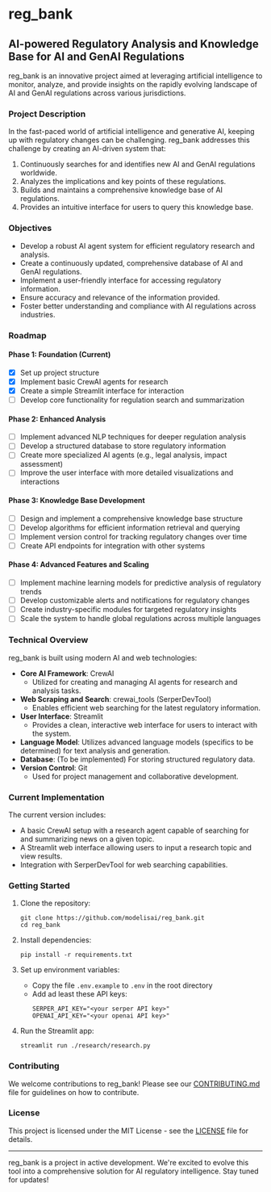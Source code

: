 # reg_bank

## AI-powered Regulatory Analysis and Knowledge Base for AI and GenAI Regulations

reg_bank is an innovative project aimed at leveraging artificial intelligence to monitor, analyze, and provide insights on the rapidly evolving landscape of AI and GenAI regulations across various jurisdictions.

### Project Description

In the fast-paced world of artificial intelligence and generative AI, keeping up with regulatory changes can be challenging. reg_bank addresses this challenge by creating an AI-driven system that:

1. Continuously searches for and identifies new AI and GenAI regulations worldwide.
2. Analyzes the implications and key points of these regulations.
3. Builds and maintains a comprehensive knowledge base of AI regulations.
4. Provides an intuitive interface for users to query this knowledge base.

### Objectives

- Develop a robust AI agent system for efficient regulatory research and analysis.
- Create a continuously updated, comprehensive database of AI and GenAI regulations.
- Implement a user-friendly interface for accessing regulatory information.
- Ensure accuracy and relevance of the information provided.
- Foster better understanding and compliance with AI regulations across industries.

### Roadmap

#### Phase 1: Foundation (Current)
- [x] Set up project structure
- [x] Implement basic CrewAI agents for research
- [x] Create a simple Streamlit interface for interaction
- [ ] Develop core functionality for regulation search and summarization

#### Phase 2: Enhanced Analysis
- [ ] Implement advanced NLP techniques for deeper regulation analysis
- [ ] Develop a structured database to store regulatory information
- [ ] Create more specialized AI agents (e.g., legal analysis, impact assessment)
- [ ] Improve the user interface with more detailed visualizations and interactions

#### Phase 3: Knowledge Base Development
- [ ] Design and implement a comprehensive knowledge base structure
- [ ] Develop algorithms for efficient information retrieval and querying
- [ ] Implement version control for tracking regulatory changes over time
- [ ] Create API endpoints for integration with other systems

#### Phase 4: Advanced Features and Scaling
- [ ] Implement machine learning models for predictive analysis of regulatory trends
- [ ] Develop customizable alerts and notifications for regulatory changes
- [ ] Create industry-specific modules for targeted regulatory insights
- [ ] Scale the system to handle global regulations across multiple languages

### Technical Overview

reg_bank is built using modern AI and web technologies:

- **Core AI Framework**: CrewAI
  - Utilized for creating and managing AI agents for research and analysis tasks.
- **Web Scraping and Search**: crewai_tools (SerperDevTool)
  - Enables efficient web searching for the latest regulatory information.
- **User Interface**: Streamlit
  - Provides a clean, interactive web interface for users to interact with the system.
- **Language Model**: Utilizes advanced language models (specifics to be determined) for text analysis and generation.
- **Database**: (To be implemented) For storing structured regulatory data.
- **Version Control**: Git
  - Used for project management and collaborative development.

### Current Implementation

The current version includes:
- A basic CrewAI setup with a research agent capable of searching for and summarizing news on a given topic.
- A Streamlit web interface allowing users to input a research topic and view results.
- Integration with SerperDevTool for web searching capabilities.

### Getting Started

1. Clone the repository:
   ```
   git clone https://github.com/modelisai/reg_bank.git
   cd reg_bank
   ```

2. Install dependencies:
   ```
   pip install -r requirements.txt
   ```

3. Set up environment variables:
   - Copy the file `.env.example` to `.env` in the root directory
   - Add ad least these API keys:
        ```
        SERPER_API_KEY="<your serper API key>"
        OPENAI_API_KEY="<your openai API key>"
        ```

4. Run the Streamlit app:
   ```
   streamlit run ./research/research.py
   ```

### Contributing

We welcome contributions to reg_bank! Please see our [CONTRIBUTING.md](CONTRIBUTING.md) file for guidelines on how to contribute.

### License

This project is licensed under the MIT License - see the [LICENSE](LICENSE) file for details.

---

reg_bank is a project in active development. We're excited to evolve this tool into a comprehensive solution for AI regulatory intelligence. Stay tuned for updates!